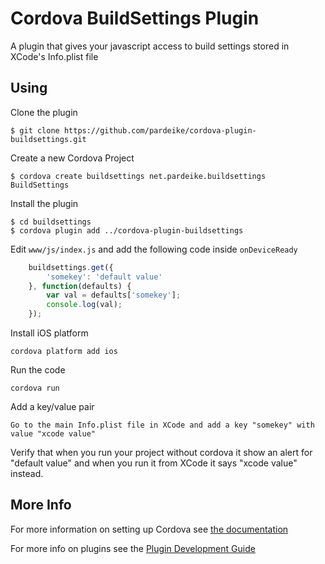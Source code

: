 # Cordova BuildSettings Plugin

A plugin that gives your javascript access to build settings stored in XCode's Info.plist file

## Using
Clone the plugin

    $ git clone https://github.com/pardeike/cordova-plugin-buildsettings.git

Create a new Cordova Project

    $ cordova create buildsettings net.pardeike.buildsettings BuildSettings

Install the plugin

    $ cd buildsettings
    $ cordova plugin add ../cordova-plugin-buildsettings


Edit `www/js/index.js` and add the following code inside `onDeviceReady`

```js
	buildsettings.get({
		'somekey': 'default value'
	}, function(defaults) {
		var val = defaults['somekey'];
		console.log(val);
	});
```

Install iOS platform

    cordova platform add ios

Run the code

    cordova run

Add a key/value pair

	Go to the main Info.plist file in XCode and add a key "somekey" with value "xcode value"

Verify that when you run your project without cordova it show an alert for "default value" and when you run it from XCode it says "xcode value" instead.

## More Info

For more information on setting up Cordova see [the documentation](http://cordova.apache.org/docs/en/4.0.0/guide_cli_index.md.html#The%20Command-Line%20Interface)

For more info on plugins see the [Plugin Development Guide](http://cordova.apache.org/docs/en/4.0.0/guide_hybrid_plugins_index.md.html#Plugin%20Development%20Guide)

